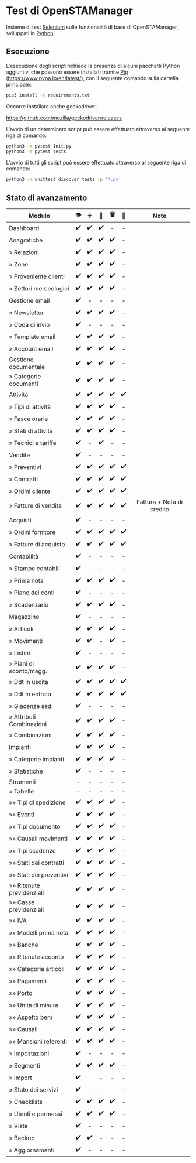 # Test di OpenSTAManager

Insieme di test [Selenium](https://selenium.dev/) sulle funzionalità di base di OpenSTAManager, sviluppati in [Python](https://www.python.org/).

## Esecuzione

L'esecuzione degli script richiede la presenza di alcuni pacchetti Python aggiuntivi che possono essere installati tramite [Pip (https://www.pypa.io/en/latest/)](https://www.pypa.io/en/latest/), con il seguente comando sulla cartella principale:

```bash
pip3 install -r requirements.txt
```

Occorre installare anche geckodriver:

https://github.com/mozilla/geckodriver/releases

L'avvio di un determinato script può essere effettuato attraverso al seguente riga di comando:
```bash
python3 -m pytest Init.py
python3 -m pytest tests
```
L'avvio di tutti gli script può essere effettuato attraverso al seguente riga di comando:
```bash
python3 -m unittest discover tests -p '*.py'
```

## Stato di avanzamento
 Modulo  | :eye:|:heavy_plus_sign:| :pencil:|:wastebasket:|:bookmark_tabs: | Note |
-------- | :----:|:----------------:|:-------:|:-----------:|:--------------:|:---:|
 Dashboard  | :heavy_check_mark: |:heavy_check_mark:|:heavy_check_mark:|-|-||
 Anagrafiche  | :heavy_check_mark: |:heavy_check_mark: | :heavy_check_mark:|:heavy_check_mark: |-||
 » Relazioni  | :heavy_check_mark: |  :heavy_check_mark: |:heavy_check_mark:|:heavy_check_mark:|-||
 » Zone  | :heavy_check_mark: | :heavy_check_mark: |:heavy_check_mark:|:heavy_check_mark:|-||
 » Proveniente clienti  | :heavy_check_mark: | :heavy_check_mark: |:heavy_check_mark:|:heavy_check_mark:|-||
 » Settori merceologici  | :heavy_check_mark: | :heavy_check_mark: |:heavy_check_mark:|:heavy_check_mark:|-||
 Gestione email  | :heavy_check_mark:|-|-|-|-||
 » Newsletter  | :heavy_check_mark: |:heavy_check_mark: |:heavy_check_mark:|:heavy_check_mark:|-||
 » Coda di invio  | :heavy_check_mark: |-|-|-|-||
 » Template email  | :heavy_check_mark: |  :heavy_check_mark: |:heavy_check_mark:|:heavy_check_mark:|-||
 » Account email  | :heavy_check_mark: | :heavy_check_mark: |:heavy_check_mark:|:heavy_check_mark:|-||
 Gestione documentale  | :heavy_check_mark: | :heavy_check_mark: |:heavy_check_mark:|:heavy_check_mark:|-||
 » Categorie documenti  | :heavy_check_mark: |:heavy_check_mark: |:heavy_check_mark: |:heavy_check_mark: |-||
 Attività  | :heavy_check_mark: |  :heavy_check_mark: |:heavy_check_mark:|:heavy_check_mark:|:heavy_check_mark: ||
 » Tipi di attività  | :heavy_check_mark: | :heavy_check_mark: |:heavy_check_mark:|:heavy_check_mark:|-||
 » Fasce orarie  | :heavy_check_mark: | :heavy_check_mark: |:heavy_check_mark:|:heavy_check_mark:|-||
 » Stati di attività  | :heavy_check_mark: | :heavy_check_mark: |:heavy_check_mark:|:heavy_check_mark:|-||
 » Tecnici e tariffe |:heavy_check_mark:|-|:heavy_check_mark:|-|-||
 Vendite  | :heavy_check_mark:| -|-|-|-||
 » Preventivi  | :heavy_check_mark: | :heavy_check_mark: |:heavy_check_mark:|:heavy_check_mark:|:heavy_check_mark: ||
 » Contratti  | :heavy_check_mark: | :heavy_check_mark: |:heavy_check_mark:|:heavy_check_mark:|:heavy_check_mark: ||
 » Ordini cliente  | :heavy_check_mark: |  :heavy_check_mark: |:heavy_check_mark:|:heavy_check_mark:|:heavy_check_mark: ||
 » Fatture di vendita  | :heavy_check_mark: | :heavy_check_mark:  | :heavy_check_mark:| :heavy_check_mark: |:heavy_check_mark: | Fattura + Nota di credito|
 Acquisti  | :heavy_check_mark: |-|-|-|-||
 » Ordini fornitore  | :heavy_check_mark: |:heavy_check_mark: |:heavy_check_mark:|:heavy_check_mark:|:heavy_check_mark: ||
 » Fatture di acquisto  | :heavy_check_mark: |:heavy_check_mark: |:heavy_check_mark:|:heavy_check_mark:|:heavy_check_mark: ||
 Contabilità  |:heavy_check_mark:|-|-|-|-||
 » Stampe contabili  | :heavy_check_mark: | -|-|-|-||
 » Prima nota  | :heavy_check_mark: |:heavy_check_mark:|:heavy_check_mark:|:heavy_check_mark:|-||
 » Piano dei conti  | :heavy_check_mark: | -|-|-|-||
 » Scadenzario  | :heavy_check_mark: | :heavy_check_mark: |:heavy_check_mark:|:heavy_check_mark:|-||
 Magazzino  | :heavy_check_mark: |-|-|-|-||
 » Articoli  | :heavy_check_mark: | :heavy_check_mark: |:heavy_check_mark:|:heavy_check_mark:|-||
 » Movimenti  | :heavy_check_mark: | :heavy_check_mark: |-|:heavy_check_mark:  |-||
 » Listini  | :heavy_check_mark: | - |-|-|-||
 » Piani di sconto/magg.  | :heavy_check_mark: |  :heavy_check_mark: |:heavy_check_mark: |:heavy_check_mark: |-||
 » Ddt in uscita  | :heavy_check_mark: |:heavy_check_mark: |:heavy_check_mark: |:heavy_check_mark: |:heavy_check_mark: ||
 » Ddt in entrata  | :heavy_check_mark: | :heavy_check_mark: |:heavy_check_mark: |:heavy_check_mark: |:heavy_check_mark: ||
 » Giacenze sedi  | :heavy_check_mark: |-|-|-|-||
 » Attributi Combinazioni  | :heavy_check_mark: |:heavy_check_mark: |:heavy_check_mark:|:heavy_check_mark:|-||
 » Combinazioni  | :heavy_check_mark: | :heavy_check_mark: |:heavy_check_mark:|:heavy_check_mark:|-||
 Impianti  | :heavy_check_mark: |  :heavy_check_mark: |:heavy_check_mark:|:heavy_check_mark:|-||
 » Categorie impianti  | :heavy_check_mark: | :heavy_check_mark: | :heavy_check_mark:| :heavy_check_mark:|-||
 » Statistiche | :heavy_check_mark: | - | -| -|-||
 Strumenti  | - |-|-|-|-||
 » Tabelle  | - |-|-|-|-||
 »» Tipi di spedizione  | :heavy_check_mark: | :heavy_check_mark: |:heavy_check_mark:|:heavy_check_mark:|-||
 »» Eventi  | :heavy_check_mark: |:heavy_check_mark: |:heavy_check_mark:|:heavy_check_mark:|-||
 »» Tipi documento  | :heavy_check_mark: | :heavy_check_mark: |:heavy_check_mark:|:heavy_check_mark:|-||
 »» Causali movimenti  | :heavy_check_mark: | :heavy_check_mark: |:heavy_check_mark: |:heavy_check_mark: |-||
 »» Tipi scadenze  | :heavy_check_mark: | :heavy_check_mark: | :heavy_check_mark:| :heavy_check_mark:|-||
 »» Stati dei contratti  | :heavy_check_mark: | :heavy_check_mark: |:heavy_check_mark:|:heavy_check_mark:|-||
 »» Stati dei preventivi  | :heavy_check_mark: | :heavy_check_mark: |:heavy_check_mark:|:heavy_check_mark:|-||
 »» Ritenute previdenziali  | :heavy_check_mark: | :heavy_check_mark: |:heavy_check_mark:|:heavy_check_mark:|-||
 »» Casse previdenziali  | :heavy_check_mark: | :heavy_check_mark: |:heavy_check_mark:|:heavy_check_mark:|-||
 »» IVA  | :heavy_check_mark: | :heavy_check_mark: |:heavy_check_mark:|:heavy_check_mark:|-||
 »» Modelli prima nota  | :heavy_check_mark: |:heavy_check_mark:|:heavy_check_mark:|:heavy_check_mark:|-||
 »» Banche  | :heavy_check_mark: |  :heavy_check_mark: |:heavy_check_mark:|:heavy_check_mark:|-||
 »» Ritenute acconto  | :heavy_check_mark: |:heavy_check_mark: |:heavy_check_mark:|:heavy_check_mark:|-||
 »» Categorie articoli  | :heavy_check_mark: | :heavy_check_mark: |:heavy_check_mark:|:heavy_check_mark:|-||
 »» Pagamenti  | :heavy_check_mark: | :heavy_check_mark: |:heavy_check_mark:|:heavy_check_mark:|-||
 »» Porto  | :heavy_check_mark: | :heavy_check_mark: |:heavy_check_mark:|:heavy_check_mark:|-||
 »» Unità di misura  | :heavy_check_mark: |:heavy_check_mark: |:heavy_check_mark:|:heavy_check_mark:|-||
 »» Aspetto beni  | :heavy_check_mark: | :heavy_check_mark: |:heavy_check_mark:|:heavy_check_mark:|-||
 »» Causali  | :heavy_check_mark: |:heavy_check_mark: |:heavy_check_mark:|:heavy_check_mark:|-||
 »» Mansioni referenti  | :heavy_check_mark: | :heavy_check_mark: |:heavy_check_mark:|:heavy_check_mark:|-||
 » Impostazioni  | :heavy_check_mark: |-|-|-|-||
 » Segmenti  | :heavy_check_mark: | :heavy_check_mark: |:heavy_check_mark:|:heavy_check_mark:|-||
 » Import  | :heavy_check_mark: ||-|-|-||
 » Stato dei servizi  | :heavy_check_mark: |-|-|-|-||
 » Checklists  | :heavy_check_mark: |:heavy_check_mark: |:heavy_check_mark:|:heavy_check_mark:|-||
 » Utenti e permessi  | :heavy_check_mark: |:heavy_check_mark: |:heavy_check_mark:|:heavy_check_mark:|-||
 » Viste  | :heavy_check_mark: |-|-|-|-||
 » Backup  | :heavy_check_mark: |:heavy_check_mark: |-|-|-||
 » Aggiornamenti  | :heavy_check_mark: | -|-|-|-||